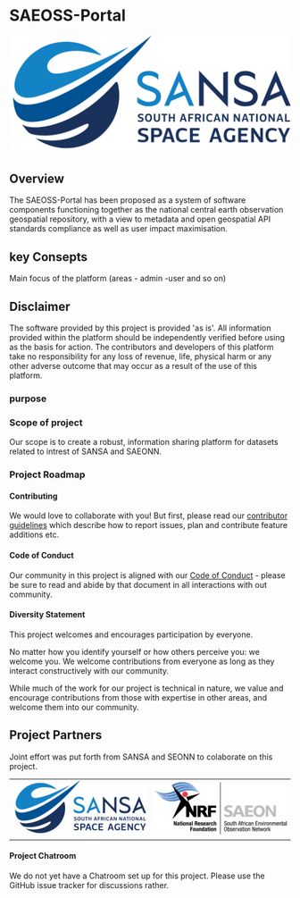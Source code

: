 # SAEOSS-Portal

![SAEOSS_Logo](img/SANSA_Logo.png)

## Overview
The SAEOSS-Portal has been proposed as a system of software components functioning together as the national central earth observation geospatial repository, with a view to metadata and open geospatial API standards compliance as well as user impact maximisation.

## key Consepts
Main focus of the platform (areas - admin -user and so on)

<!-- 
A **project** (dashboard) is the most important feature of GeoSight. Projects
combine different elements (Reference datasets, indicators, and context layers)
and enable data visualization/analysis for all end users. 

**Context layers** are geospatial layers used to contextualise the information
presented in a project.

**Indicators layers** derive from spreadsheets or other intelligence assets
harvested by the platform.

**Widgets** are visual components such as charts generated by performing data
analysis on country/regional levels and the indicator data. -->

## Disclaimer

<div class="admonition warning">
The software provided by this project is provided 'as is'. All information provided within the platform should be independently verified before using as the basis for action. The contributors and developers of this platform take no responsibility for any loss of revenue, life, physical harm or any other adverse outcome that may occur as a result of the use of this platform. 
</div>

### purpose

### Scope of project
Our scope is to create a robust, information sharing platform for datasets related to intrest of SANSA and SAEONN.

### Project Roadmap

#### Contributing
We would love to collaborate with you! But first, please read our [contributor
guidelines](about/contributing.md) which describe how to report
issues, plan and contribute feature additions etc.

#### Code of Conduct
Our community in this project is aligned with our [Code of
Conduct](about/code-of-conduct.md) - please be sure to read and abide by that
document in all interactions with out community.

#### Diversity Statement
This project welcomes and encourages participation by everyone.

No matter how you identify yourself or how others perceive you: we welcome you.
We welcome contributions from everyone as long as they interact constructively
with our community.

While much of the work for our project is technical in nature, we value and
encourage contributions from those with expertise in other areas, and welcome
them into our community.

## Project Partners
Joint effort was put forth from SANSA and SEONN to colaborate on this project.

|                                |                                  |
|--------------------------------|----------------------------------|
|![SANSA](img/SANSA_Logo.png)  |![SAEONN](img/SAEONN_Logo.png)  |


<!-- #### Releases

Our releases are published on our [GitHub releases page](https://github.com/unicef-drp/GeoSight-OS/releases)

| | **Project Badges** | |
| ----------------------- | ----------------------- | ----------------------- |
| ![License](https://img.shields.io/github/license/unicef-drp/GeoSight-OS.svg) | ![Version](https://img.shields.io/github/release/unicef-drp/GeoSight-OS.svg) | ![Commits](https://img.shields.io/github/commits-since/unicef-drp/GeoSight-OS/{version}.svg) |
| ![Issue Tracker](https://img.shields.io/github/issues/unicef-drp/GeoSight-OS.svg) | ![Closed Issues](https://img.shields.io/github/issues-closed/unicef-drp/GeoSight-OS.svg) | ![Pull requests](https://img.shields.io/github/issues-pr/unicef-drp/GeoSight-OS.svg) | -->


#### Project Chatroom
We do not yet have a Chatroom set up for this project. Please use the GitHub issue tracker for discussions rather.
<!-- 
#### Contributor License Agreement (CLA)
Contributions to this project will be subject to our [Contributor License Agreement]() (Coming soon) -->

<!-- #### License
This project is open source, published under the [License](about/license.md). 
You can read our license to find out what rights this license bestows to users and contributors. -->
